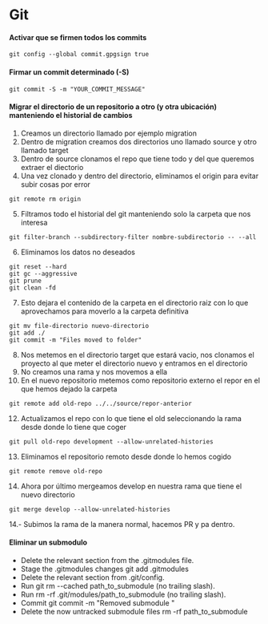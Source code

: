 # Git

#### Activar que se firmen todos los commits
```console
git config --global commit.gpgsign true
```

#### Firmar un commit determinado (-S)
```console
git commit -S -m "YOUR_COMMIT_MESSAGE"
```

#### Migrar el directorio de un repositorio a otro (y otra ubicación) manteniendo el historial de cambios
1. Creamos un directorio llamado por ejemplo migration
2. Dentro de migration creamos dos directorios uno llamado source y otro llamado target
3. Dentro de source clonamos el repo que tiene todo y del que queremos extraer el diectorio
4. Una vez clonado y dentro del directorio, eliminamos el origin para evitar subir cosas por error
```console
git remote rm origin
```
5. Filtramos todo el historial del git manteniendo solo la carpeta que nos interesa
```console
git filter-branch --subdirectory-filter nombre-subdirectorio -- --all
```
6. Eliminamos los datos no deseados
```console
git reset --hard
git gc --aggressive 
git prune
git clean -fd
``` 
7. Esto dejara el contenido de la carpeta en el directorio raiz con lo que aprovechamos para moverlo a la carpeta definitiva
```console
git mv file-directorio nuevo-directorio
git add ./
git commit -m "Files moved to folder"
```
8. Nos metemos en el directorio target que estará vacio, nos clonamos el proyecto al que meter el directorio nuevo y entramos en el directorio
9. No creamos una rama y nos movemos a ella
10. En el nuevo repositorio metemos como repositorio externo el repor en el que hemos dejado la carpeta
```console  
git remote add old-repo ../../source/repor-anterior
```
12. Actualizamos el repo con lo que tiene el old seleccionando la rama desde donde lo tiene que coger
```console  
git pull old-repo development --allow-unrelated-histories
```
13. Eliminamos el repositorio remoto desde donde lo hemos cogido
```console
git remote remove old-repo
```
14. Ahora por último mergeamos develop en nuestra rama que tiene el nuevo directorio
```console  
git merge develop --allow-unrelated-histories
```
14.- Subimos la rama de la manera normal, hacemos PR y pa dentro.

#### Eliminar un submodulo

* Delete the relevant section from the .gitmodules file.
* Stage the .gitmodules changes git add .gitmodules
* Delete the relevant section from .git/config.
* Run git rm --cached path_to_submodule (no trailing slash).
* Run rm -rf .git/modules/path_to_submodule (no trailing slash).
* Commit git commit -m "Removed submodule "
* Delete the now untracked submodule files rm -rf path_to_submodule
